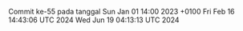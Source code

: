 Commit ke-55 pada tanggal Sun Jan 01 14:00 2023 +0100
Fri Feb 16 14:43:06 UTC 2024
Wed Jun 19 04:13:13 UTC 2024
